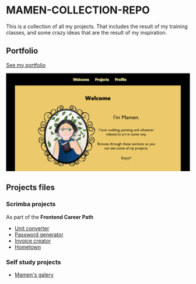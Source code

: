 # MAMEN-COLLECTION-REPO
<p>This is a collection of all my projects. That includes the result of my training classes, and some crazy ideas that are the result of my inspiration.
<h2>Portfolio</h2>
<a href="https://amapola-negra.github.io/Portfolio/#profile" target="_blank">See my portfolio</a>

<a href="https://amapola-negra.github.io/Portfolio/#profile" target="_blank"><img src="images/PARA-PORTFOLIO.PNG"></a>

<h2>Projects files</h2>
<h3>Scrimba projects</h3>
As part of the <strong>Frontend Career Path</strong>
<ul>
  
  <li><a href="https://github.com/Amapola-Negra/UNIT-CONVERTER-REPO/" target="_blank">Unit converter</a></li>
  <li><a href="https://github.com/Amapola-Negra/PASSWORD-GENERATOR-REPO">Password generator</a></li>
  <li><a href="https://github.com/Amapola-Negra/INVOICE-CREATOR-REPO/" target="_blank">Invoice creator</a></li>
  <li><a href="https://github.com/Amapola-Negra/Hometown-repo/" target="_blank">Hometown</a></li>
</ul>

<h3>Self study projects</h3>
<ul>
  <li><a href="https://github.com/Amapola-Negra/Mamen-Gallery-repo/" targer="_blank">Mamen's galery</a></li>
</ul>
